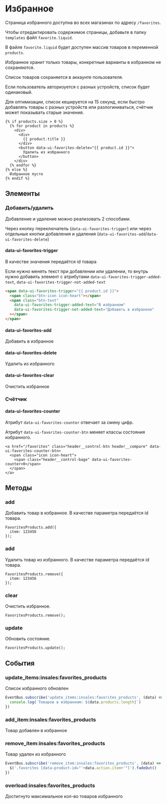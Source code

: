 # Избранное

Страница избранного доступна во всех магазинах по адресу `/favorites`.

Чтобы отредактировать содержимое страницы, добавьте в папку `templates` файл `favorite.liquid`.

В файле `favorite.liquid` будет доступен массив товаров в переменной `products`.

Избранное хранит только товары, конкретные варианты в избранном не сохраняются.

Список товаров сохраняется в аккаунте пользователя.

Если пользователь авторизуется с разных устройств, список будет одинаковый.

Для оптимизации, список кешируется на 15 секунд, если быстро добавлять товары с разных устройств или разлогиниваться, счётчик может показывать старые значения.

```liquid
{% if products.size > 0 %}
  {% for product in products %}
    <div>
      <div>
        {{ product.title }}
      </div>
      <button data-ui-favorites-delete="{{ product.id }}">
        Удалить из избранного
      </button>
    </div>
  {% endfor %}
{% else %}
  Избранное пусто
{% endif %}
```

## Элементы

### Добавить/удалить

Добавление и удаление можно реализовать 2 способами.

Через кнопку переключатель (`data-ui-favorites-trigger`) или через отдельные кнопки добавления и удаления (`data-ui-favorites-add`/`data-ui-favorites-delete`)

#### data-ui-favorites-trigger

В качестве значения передаётся id товара

Если нужно менять текст при добавлении или удалении, то внутрь нужно добавить элемент с атрибутами `data-ui-favorites-trigger-added-text`, `data-ui-favorites-trigger-not-added-text`

```html
<span data-ui-favorites-trigger="{{ product.id }}">
  <span class="btn-icon icon-heart"></span>
  <span class="btn-text" 
    data-ui-favorites-trigger-added-text="В избранном"
    data-ui-favorites-trigger-not-added-text="Добавить в избранное"
  ></span>
</span>
```

#### data-ui-favorites-add

Добавить в избранное

#### data-ui-favorites-delete

Удалить из избранного

#### data-ui-favorites-clear

Очистить избранное

### Cчётчик

#### data-ui-favorites-counter

Атрибут `data-ui-favorites-counter` отвечает за смену цифр. 

Атрибут `data-ui-favorites-counter-btn` меняет классы состояния избранного.

```
<a href="/favorites" class="header__control-btn header__compare" data-ui-favorites-counter-btn>
  <span class="icon icon-heart">
    <span class="header__control-bage" data-ui-favorites-counter>0</span>
  </span>
</a>
```

## Методы

### add

Добавить товар в избранное. В качестве параметра передаётся id товара.

```
FavoritesProducts.add({ 
  item: 123456 
});
```

### add

Удалить товар из избранного. В качестве параметра передаётся id товара.

```
FavoritesProducts.remove({ 
  item: 123456 
});
```

### clear

Очистить избранное.

```
FavoritesProducts.remove();
```

### update

Обновить состояние.

```
FavoritesProducts.update();
```

## События

### update_items:insales:favorites_products

Список избранного обновлен

```js
EventBus.subscribe('update_items:insales:favorites_products', (data) => {
  console.log(`Товаров в избранном: ${data.products.length}`)
})
```

### add_item:insales:favorites_products

Товар добавлен в избранное 

### remove_item:insales:favorites_products

Товар удален из избранного

```js
EventBus.subscribe('remove_item:insales:favorites_products', (data) => {
  $('.favorites [data-product-id="'+data.action.item+'"]').fadeOut()
})
```

### overload:insales:favorites_products

Достигнуто максимальное кол-во товаров избранного
